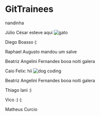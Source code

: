 # GitTrainees
nandinha
  
Júlio César esteve aqui  ![gato](https://i.imgur.com/ZIvW4ZR.png)

Diego Boasso (:

Raphael Augusto mandou um salve

Beatriz Angelini Fernandes booa noiti galera

Caio Felix: hii ![dog coding](https://i.imgur.com/rLKSXwz.png)

Beatriz Angelini Fernandes booa noiti galera 

Thiago Iani :) 

Vico :) (: 

Matheus Curcio
